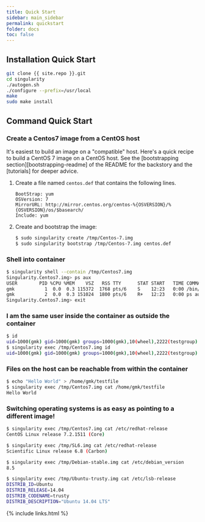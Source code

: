 ```yaml
---
title: Quick Start
sidebar: main_sidebar
permalink: quickstart
folder: docs
toc: false
---
```


## Installation Quick Start

```bash
git clone {{ site.repo }}.git
cd singularity
./autogen.sh
./configure --prefix=/usr/local
make
sudo make install
```

## Command Quick Start

### Create a Centos7 image from a CentOS host

It's easiest to build an image on a "compatible" host.  Here's a quick
recipe to build a CentOS 7 image on a CentOS host.  See
the [bootstrapping section][bootstrapping-readme] of the README for
the backstory and the [tutorials] for deeper advice.

1. Create a file named `centos.def` that contains the following lines.

   ```
   BootStrap: yum
   OSVersion: 7
   MirrorURL: http://mirror.centos.org/centos-%{OSVERSION}/%{OSVERSION}/os/$basearch/
   Include: yum
   ```

2. Create and bootstrap the image:

   ```bash
   $ sudo singularity create /tmp/Centos-7.img
   $ sudo singularity bootstrap /tmp/Centos-7.img centos.def
   ```

### Shell into container
```bash
$ singularity shell --contain /tmp/Centos7.img 
Singularity.Centos7.img> ps aux
USER        PID %CPU %MEM    VSZ   RSS TTY      STAT START   TIME COMMAND
gmk           1  0.0  0.3 115372  1768 pts/6    S    12:23   0:00 /bin/bash --norc --noprofile
gmk           2  0.0  0.3 151024  1800 pts/6    R+   12:23   0:00 ps aux
Singularity.Centos7.img> exit
````

### I am the same user inside the container as outside the container

```bash
$ id
uid=1000(gmk) gid=1000(gmk) groups=1000(gmk),10(wheel),2222(testgroup)
$ singularity exec /tmp/Centos7.img id
uid=1000(gmk) gid=1000(gmk) groups=1000(gmk),10(wheel),2222(testgroup)
````

### Files on the host can be reachable from within the container
```bash
$ echo "Hello World" > /home/gmk/testfile
$ singularity exec /tmp/Centos7.img cat /home/gmk/testfile 
Hello World
````

### Switching operating systems is as easy as pointing to a different image!
```bash
$ singularity exec /tmp/Centos7.img cat /etc/redhat-release 
CentOS Linux release 7.2.1511 (Core) 

$ singularity exec /tmp/SL6.img cat /etc/redhat-release 
Scientific Linux release 6.8 (Carbon)

$ singularity exec /tmp/Debian-stable.img cat /etc/debian_version
8.5

$ singularity exec /tmp/Ubuntu-trusty.img cat /etc/lsb-release 
DISTRIB_ID=Ubuntu
DISTRIB_RELEASE=14.04
DISTRIB_CODENAME=trusty
DISTRIB_DESCRIPTION="Ubuntu 14.04 LTS"
````

{% include links.html %}

[readme-bootstrapping]: https://github.com/singularityware/singularity/blob/master/README.md#bootstrapping-new-images
